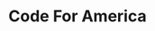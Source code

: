 ---
title: Code For America
link: http://codeforamerica.clearleft.com/
status: recommended
image: code-for-america.jpg
---